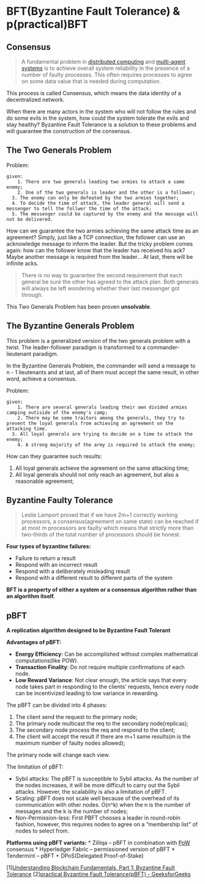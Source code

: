 # BFT(Byzantine Fault Tolerance) & p(practical)BFT

## Consensus

> A fundamental problem in   [distributed computing](https://en.wikipedia.org/wiki/Distributed_computing) and  [multi-agent systems](https://en.wikipedia.org/wiki/Multi-agent_system)  is to achieve overall system reliability in the presence of a number of faulty processes. This often requires processes to agree on some data value that is needed during computation.  

This process is called Consensus, which means the data identity of a decentralized network.

When there are many actors in the system who will not follow the rules and  do some evils in the system, how could the system tolerate the evils and stay healthy? Byzantine Fault Tolerance is a solution to these problems and will guarantee the construction of the consensus.

## The Two Generals Problem

Problem:
```
given:
	1. There are two generals leading two armies to attack a same enemy;
	2. One of the two generals is leader and the other is a follower;
  3. The enemy can only be defeated by the two armies together;
  4. To decide the time of attack, the leader general will send a messenger to tell the follwer the time of the attack;
  5. The messenger could be captured by the enemy and the message will not be delivered.
```

How can we guarantee the two armies achieving the same attack time as an agreement? Simply, just like a TCP connection, the follower can use an acknowledge message to inform the leader. But the tricky problem comes again: how can the follower know that the leader has received his ack? Maybe another message is required from the leader… At last, there will be infinite acks.

> There is no way to guarantee the second requirement that each general be sure the other has agreed to the attack plan. Both generals will always be left wondering whether their last messenger got through.  

This Two Generals Problem has been proven **unsolvable**.

## The Byzantine Generals Problem

This problem is a generalized version of the two generals problem with a twist. The leader-follower paradigm is transformed to a commander-lieutenant paradigm.

In the Byzantine Generals Problem, the commander will send a message to n - 1 lieutenants and at last, all of them must accept the same result, in other word, achieve a consensus.

Problem:

```
given:
	1. There are several generals leading their own divided armies camping outiside of the enemy's camp;
	2. There may be some traitors among the generals, they try to prevent the loyal generals from achieving an agreement on the attacking time.
  3. All loyal generals are trying to decide on a time to attack the enemy;
	4. A strong majority of the army is required to attack the enemy;
```

How can they guarantee such results:
1. All loyal generals achieve the agreement on the same attacking time;
2. All loyal generals should not only reach an  agreement, but also a reasonable agreement;

## Byzantine Faulty Tolerance

> Leslie Lamport proved that if we have 2m+1 correctly working processors, a consensus(agreement on same state) can be reached if at most m processors are faulty which means that strictly more than two-thirds of the total number of processors should be honest.  

**Four types of byzantine failures:**

* Failure to return a result
* Respond with an incorrect result
* Respond with a deliberately misleading result
* Respond with a different result to different parts of the system

**BFT is a property of either a system or a consensus algorithm rather than an algorithm itself.**

## pBFT

**A replication algorithm designed to be Byzantine Fault Tolerant**

**Advantages of pBFT:**

* **Energy Efficiency**: Can be accomplished without complex mathematical computations(like POW).
* **Transaction Finality**: Do not require multiple confirmations of each node.
* **Low Reward Variance**: Not clear enough, the article says that every node takes part in responding to the clients’ requests, hence every node can be incentivized leading to low variance in rewarding.

The pBFT can be divided into 4 phases:

1. The client send the request to the primary node;
2. The primary node multicast the req to the secondary node(replicas);
3. The secondary node process the req and respond to the client;
4. The client will accept the result if there are m+1 same results(m is the maximum number of faulty nodes allowed);

The primary node will change each view.

The limitation of pBFT:
* Sybil attacks: The pBFT is susceptible to Sybil attacks. As the number of the nodes increases, it will be more difficult to carry out the Sybil attacks. However, the scalability is also a limitation of pBFT.
* Scaling: pBFT does not scale well because of the overhead of its communication with other nodes. O(n^k) when the n is the number of messages and the k is the number of nodes;
* Non-Permission-less: First PBFT chooses a leader in round-robin fashion, however, this requires nodes to agree on a “membership list” of nodes to select from.

**Platforms using pBFT variants:**
	* Zilliqa – pBFT in combination with [PoW](https://contribute.geeksforgeeks.org/proof-of-workpow-consensus/) consensus
	* Hyperledger Fabric – permissioned version of pBFT
	* Tendermint – pBFT + DPoS(Delegated Proof-of-Stake)



[1][Understanding Blockchain Fundamentals, Part 1: Byzantine Fault Tolerance](https://medium.com/loom-network/understanding-blockchain-fundamentals-part-1-byzantine-fault-tolerance-245f46fe8419)
[2][practical Byzantine Fault Tolerance(pBFT) - GeeksforGeeks](https://www.geeksforgeeks.org/practical-byzantine-fault-tolerancepbft/)
